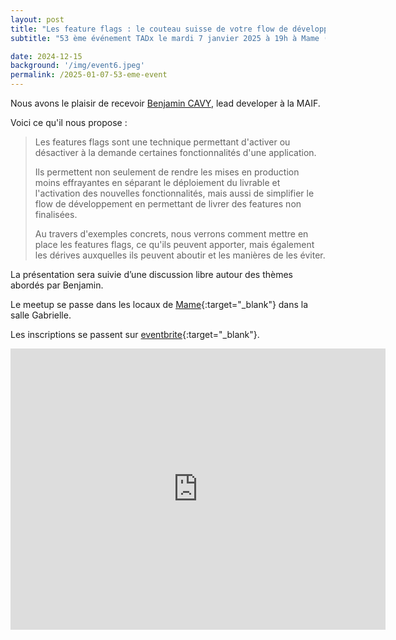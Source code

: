 ```yaml
---
layout: post
title: "Les feature flags : le couteau suisse de votre flow de développement"
subtitle: "53 ème événement TADx le mardi 7 janvier 2025 à 19h à Mame (Tours, 37)"

date: 2024-12-15
background: '/img/event6.jpeg'
permalink: /2025-01-07-53-eme-event
---
```

Nous avons le plaisir de recevoir [Benjamin CAVY](https://www.linkedin.com/in/benjamin-cavy-aa67a2a6), lead developer à la MAIF.

Voici ce qu'il nous propose :


>Les features flags sont une technique permettant d'activer ou désactiver à la demande certaines fonctionnalités d'une application.
>
>Ils permettent non seulement de rendre les mises en production moins effrayantes en séparant le déploiement du livrable et l'activation des nouvelles fonctionnalités, mais aussi de simplifier le flow de développement en permettant de livrer des features non finalisées.
>
>Au travers d'exemples concrets, nous verrons comment mettre en place les features flags, ce qu'ils peuvent apporter, mais également les dérives auxquelles ils peuvent aboutir et les manières de les éviter.

La présentation sera suivie d’une discussion libre autour des thèmes abordés par Benjamin.

Le meetup se passe dans les locaux de [Mame](https://mame-tours.com){:target="_blank"} dans la salle Gabrielle.

Les inscriptions se passent sur [eventbrite](https://www.eventbrite.fr/e/1114851664339?aff=oddtdtcreator){:target="_blank"}.

<iframe src="https://www.google.com/maps/embed?pb=!1m14!1m8!1m3!1d5401.937664338934!2d0.668619!3d47.393041!3m2!1i1024!2i768!4f13.1!3m3!1m2!1s0x0%3A0xf59dd58d55f79b77!2sMAME!5e0!3m2!1sfr!2sfr!4v1572774528763!5m2!1sfr!2sfr" width="600" height="450" frameborder="0" style="border:0;" allowfullscreen=""></iframe>